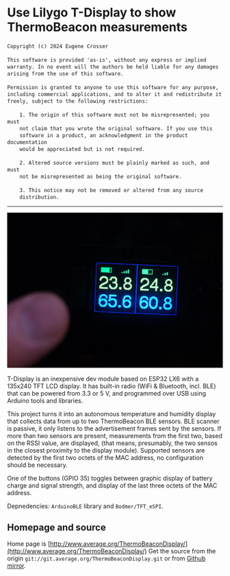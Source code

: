 # Use Lilygo T-Display to show ThermoBeacon measurements

```
Copyright (c) 2024 Eugene Crosser

This software is provided 'as-is', without any express or implied
warranty. In no event will the authors be held liable for any damages
arising from the use of this software.

Permission is granted to anyone to use this software for any purpose,
including commercial applications, and to alter it and redistribute it
freely, subject to the following restrictions:

    1. The origin of this software must not be misrepresented; you must
    not claim that you wrote the original software. If you use this
    software in a product, an acknowledgment in the product documentation
    would be appreciated but is not required.

    2. Altered source versions must be plainly marked as such, and must
    not be misrepresented as being the original software.

    3. This notice may not be removed or altered from any source
    distribution.
```

------------------------------------------------------------------------

![Photo of the display in action](photo.jpg)


T-Display is an inexpensive dev module based on ESP32 LX6 with a 135x240
TFT LCD display. It has built-in radio (WiFi & Bluetooth, incl. BLE) that
can be powered from 3.3 or 5 V, and programmed over USB using Arduino
tools and libraries.

This project turns it into an autonomous temperature and humidity display
that collects data from up to two ThermoBeacon BLE sensors. BLE scanner
is passive, it only listens to the advertisement frames sent by the sensors.
If more than two sensors are present, measurements from the first two,
based on the RSSI value, are displayed, (that means, presumably, the two
sensos in the closest proximity to the display module). Supported sensors
are detected by the first two octets of the MAC address, no configuration
should be necessary.

One of the buttons (GPIO 35) toggles between graphic display of battery
charge and signal strength, and display of the last three octets of the
MAC address.

Depnedencies: `ArduinoBLE` library and `Bodmer/TFT_eSPI`.

## Homepage and source

Home page is [http://www.average.org/ThermoBeaconDisplay/](http://www.average.org/ThermoBeaconDisplay/)
Get the source from the origin `git://git.average.org/ThermoBeaconDisplay.git`
or from [Github mirror](https://github.com/crosser/ThermoBeaconDisplay).
